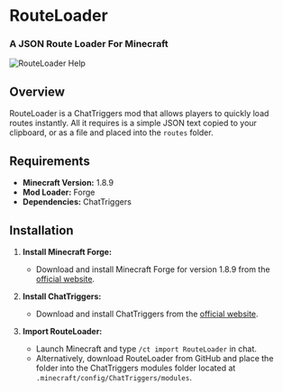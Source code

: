 # RouteLoader
### A JSON Route Loader For Minecraft
![RouteLoader Help](https://i.imgur.com/f6ZnfRo.png)

## Overview

RouteLoader is a ChatTriggers mod that allows players to quickly load routes instantly. All it requires is a simple JSON text copied to your clipboard, or as a file and placed into the `routes` folder.

## Requirements

- **Minecraft Version:** 1.8.9
- **Mod Loader:** Forge
- **Dependencies:** ChatTriggers

## Installation

1. **Install Minecraft Forge:**
   - Download and install Minecraft Forge for version 1.8.9 from the [official website](https://files.minecraftforge.net/).

2. **Install ChatTriggers:**
   - Download and install ChatTriggers from the [official website](https://www.chattriggers.com/).

3. **Import RouteLoader:**
   - Launch Minecraft and type `/ct import RouteLoader` in chat.
   - Alternatively, download RouteLoader from GitHub and place the folder into the ChatTriggers modules folder located at `.minecraft/config/ChatTriggers/modules`.
